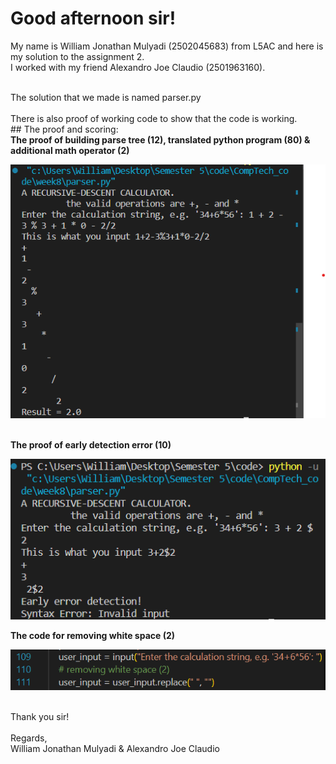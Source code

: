 <h1>Good afternoon sir!</h1>

My name is William Jonathan Mulyadi (2502045683) from L5AC and here is my solution to the assignment 2. <br>
I worked with my friend Alexandro Joe Claudio (2501963160).<br>

<br>
The solution that we made is named parser.py  <br>

<br>
There is also proof of working code to show that the code is working. <br>
## The proof and scoring: <br>
<b>The proof of building parse tree (12), translated python program (80) & additional math operator (2)</b>
<p align="left"> <img src="https://github.com/willamjonathan/Compilation_Tech/blob/main/assignment2/poc/assignment2_proof.png" alt="willamjonathan" /> </p>
<br>
<b>The proof of early detection error (10)</b>
<p align="left"> <img src="https://github.com/willamjonathan/Compilation_Tech/blob/main/assignment2/poc/assignment2_proof2.png" alt="willamjonathan" /> </p>
<b>The code for removing white space (2)</b>
<p align="left"> <img src="https://github.com/willamjonathan/Compilation_Tech/blob/main/assignment2/poc/assignment2_whitespace.png" alt="willamjonathan" /> </p>


<br>
Thank you sir!<br>
<br>
Regards, <br>
William Jonathan Mulyadi & Alexandro Joe Claudio<br>
